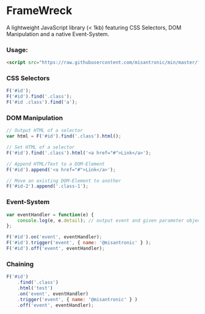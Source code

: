 FrameWreck
=========

A lightweight JavaScript library (< 1kb) featuring CSS Selectors, DOM Manipulation and a native Event-System.

### Usage:
```html
<script src="https://raw.githubusercontent.com/misantronic/min/master/framewreck/fw.min.js"></script>
```

### CSS Selectors
```javascript
F('#id');
F('#id').find('.class');
F('#id .class').find('a');
```

### DOM Manipulation
```javascript
// Output HTML of a selector
var html = F('#id').find('.class').html();

// Set HTML of a selector
F('#id').find('.class').html('<a href="#">Link</a>');

// Append HTML/Text to a DOM-Element
F('#id').append('<a href="#">Link</a>');

// Move an existing DOM-Element to another
F('#id-2').append('.class-1');
```

### Event-System
```javascript
var eventHandler = function(e) {
	console.log(e, e.detail); // output event and given parameter object
};

F('#id').on('event', eventHandler);
F('#id').trigger('event', { name: '@misantronic' } );
F('#id').off('event', eventHandler);
```

### Chaining
```javascript
F('#id')
	.find('.class')
	.html('test')
	.on('event', eventHandler)
	.trigger('event', { name: '@misantronic' } )
	.off('event', eventHandler);
```